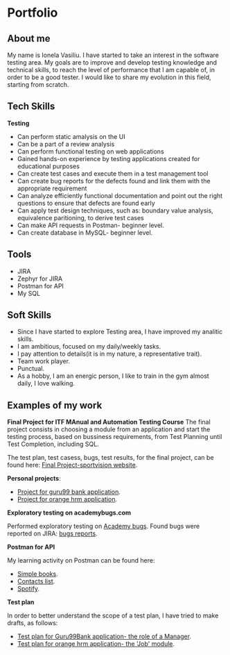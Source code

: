 # Portfolio
## About me
My name is Ionela Vasiliu. I have started to take an interest in the software testing area. My goals are to improve and develop testing knowledge and technical skills, to reach the level of performance that I am capable of, in order to be a good tester. I would like to share my evolution in this field, starting from scratch.
## Tech Skills
**Testing**
* Can perform static amalysis on the UI
* Can be a part of a review analysis 
* Can perform functional testing on web applications
* Gained hands-on experience by testing applications created for educational purposes
* Can create test cases and execute them in a test management tool
* Can create bug reports for the defects found and link them with the appropriate requirement
* Can analyze efficiently functional documentation and point out the right questions to ensure that defects are found early
* Can apply test design techniques, such as: boundary value analysis, equivalence paritioning, to derive test cases
* Can make API requests in Postman- beginner level.
* Can create database in MySQL- beginner level.

## Tools
* JIRA
* Zephyr for JIRA
* Postman for API
* My SQL

## Soft Skills
* Since I have started to explore Testing area, I have improved my analitic skills.
* I am ambitious, focused on my daily/weekly tasks.
* I pay attention to details(it is in my nature, a representative trait).
* Team work player.
* Punctual.
* As a hobby, I am an energic person, I like to train in the gym almost daily, I love walking.

## Examples of my work
**Final Project for ITF MAnual and Automation Testing Course**
The final project consists in choosing a module from an application and start the testing process, based on bussiness requirements, from Test Planning until Test Completion, including SQL.

The test plan, test casess, bugs, test results, for the final project, can be found here: [Final Project-sportvision website](https://github.com/VasiliuIonela/Project-for-sportvision).

**Personal projects**:
* [Project for guru99 bank application](https://github.com/VasiliuIonela/GURU99-BANKapp#final-project-for-itf-manual-testing-course-guru99-bank-application).
* [Project for orange hrm application](https://github.com/VasiliuIonela/Project-OrangeHRM#project-orangehrm).

**Exploratory testing on academybugs.com**

Performed exploratory testing on [Academy bugs](https://academybugs.com/). Found bugs were reported on JIRA: [bugs reports](https://github.com/VasiliuIonela/Portfolio/blob/main/academy.bugs.pdf).

**Postman for API**

My  learning activity on Postman can be found here:
* [Simple books](https://github.com/VasiliuIonela/Portfolio/blob/main/Simple%20Book%20API.postman_collection.json).
* [Contacts list](https://github.com/VasiliuIonela/Portfolio/blob/main/contact%20lists.postman_collection.json).
* [Spotify](https://github.com/VasiliuIonela/Portfolio/blob/main/Spotify.postman_collection.json).

**Test plan**

In order to better understand the scope of a test plan, I have tried to make drafts, as follows:
* [Test plan for Guru99Bank application-  the role of a Manager](https://github.com/VasiliuIonela/Portfolio/blob/main/testplanGuru99Bankapp.pdf).
* [Test plan for orange hrm application- the 'Job' module](https://github.com/VasiliuIonela/Portfolio/blob/main/testplanOrangeHRM.pdf).

